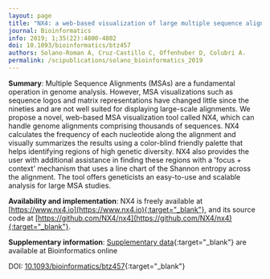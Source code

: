 ```yaml
---
layout: page
title: "NX4: a web-based visualization of large multiple sequence alignments"
journal: Bioinformatics
info: 2019; 1;35(22):4800-4802
doi: 10.1093/bioinformatics/btz457
authors: Solano-Roman A, Cruz-Castillo C, Offenhuber D, Colubri A.
permalink: /scipublications/solano_bioinformatics_2019
---
```


**Summary**: Multiple Sequence Alignments (MSAs) are a fundamental operation in genome analysis. However, MSA visualizations such as sequence logos and matrix representations have changed little since the nineties and are not well suited for displaying large-scale alignments. We propose a novel, web-based MSA visualization tool called NX4, which can handle genome alignments comprising thousands of sequences. NX4 calculates the frequency of each nucleotide along the alignment and visually summarizes the results using a color-blind friendly palette that helps identifying regions of high genetic diversity. NX4 also provides the user with additional assistance in finding these regions with a 'focus + context' mechanism that uses a line chart of the Shannon entropy across the alignment. The tool offers geneticists an easy-to-use and scalable analysis for large MSA studies.

**Availability and implementation**: NX4 is freely available at [https://www.nx4.io](https://www.nx4.io){:target="_blank"}, and its source code at [https://github.com/NX4/nx4](https://github.com/NX4/nx4){:target="_blank"}.

**Supplementary information**: [Supplementary data](https://oup.silverchair-cdn.com/oup/backfile/Content_public/Journal/bioinformatics/35/22/10.1093_bioinformatics_btz457/2/btz457_supplementary_data.zip?Expires=1576695529&Signature=nOFwWf1um9B97dBfROBuRhOmPLDhhXX7HlfcVGkuaxn-XCI2KfWQ9U~xNa4-Fl~SH31yfTpzlCgwjHagvRnMmiPLVsu4zien10yNBBxO1bxUNfwJMZ7E9rwhA4I5TcH2o~cuA2mG6CjPSKYuLVZLL4na5uNz7CcG7e6TXGKtKbMhkmfUJD4bG9MlyKdV2zCtzcTvKskC2yYDrdAhpermonx5EAh9jcdU2PKb3JSe3F~emw-it~BRdC0uNtEL901OpyBAs2AnKaxn7wKBtIaz-HuWMGSG5vScOb-QObVah2xTjJnTktEHwqp0GW~~amkU7XHIMiqIUx0~9kA5KmQhzA__&Key-Pair-Id=APKAIE5G5CRDK6RD3PGA){:target="_blank"} are available at Bioinformatics online

DOI: [10.1093/bioinformatics/btz457](https://doi.org/10.1093/bioinformatics/btz457){:target="_blank"}
